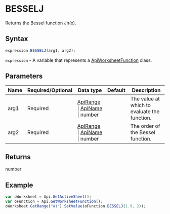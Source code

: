 # BESSELJ

Returns the Bessel function Jn(x).

## Syntax

```javascript
expression.BESSELJ(arg1, arg2);
```

`expression` - A variable that represents a [ApiWorksheetFunction](../ApiWorksheetFunction.md) class.

## Parameters

| **Name** | **Required/Optional** | **Data type** | **Default** | **Description** |
| ------------- | ------------- | ------------- | ------------- | ------------- |
| arg1 | Required | [ApiRange](../../ApiRange/ApiRange.md) \| [ApiName](../../ApiName/ApiName.md) \| number |  | The value at which to evaluate the function. |
| arg2 | Required | [ApiRange](../../ApiRange/ApiRange.md) \| [ApiName](../../ApiName/ApiName.md) \| number |  | The order of the Bessel function. |

## Returns

number

## Example



```javascript
var oWorksheet = Api.GetActiveSheet();
var oFunction = Api.GetWorksheetFunction();
oWorksheet.GetRange("A1").SetValue(oFunction.BESSELJ(1.9, 2));
```

